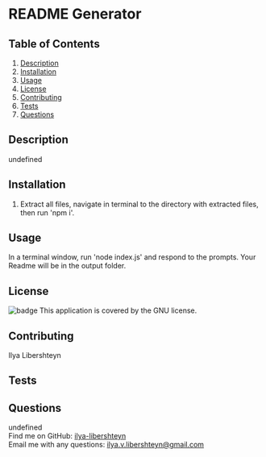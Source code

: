 # README Generator  
## Table of Contents  
1. [Description](#description)
2. [Installation](#installation)
3. [Usage](#usage)
4. [License](#license)
5. [Contributing](#contributing)
6. [Tests](#tests)
7. [Questions](#questions)
## Description  
undefined  
## Installation  
1. Extract all files, navigate in terminal to the directory with extracted files, then run 'npm i'.  
## Usage  
In a terminal window, run 'node index.js' and respond to the prompts. Your Readme will be in the output folder.  
## License  
![badge](https://img.shields.io/badge/license-GNU-yellowgreen) This application is covered by the GNU license.  
## Contributing  
Ilya Libershteyn  
## Tests  
  
## Questions  
undefined  
Find me on GitHub: [ilya-libershteyn](https://github.com/ilya-libershteyn)  
Email me with any questions: ilya.v.libershteyn@gmail.com  
